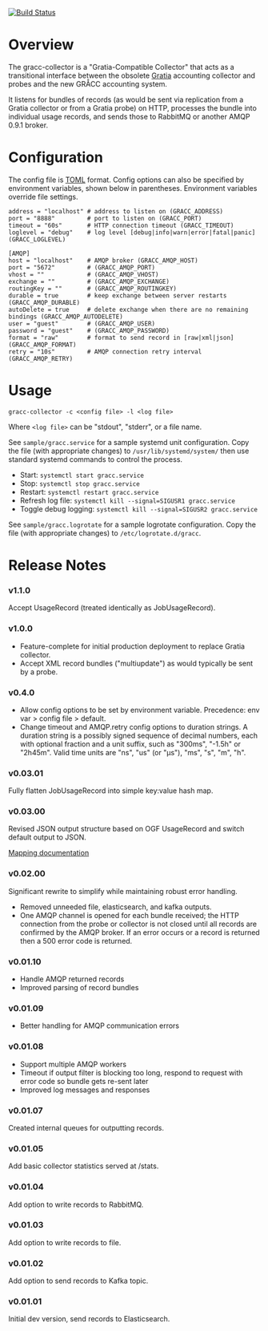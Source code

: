 [![Build Status](https://travis-ci.org/opensciencegrid/gracc-collector.svg?branch=master)](https://travis-ci.org/opensciencegrid/gracc-collector)

# Overview

The gracc-collector is a "Gratia-Compatible Collector" that acts as a 
transitional interface between the obsolete [Gratia](https://sourceforge.net/projects/gratia/)
accounting collector and probes and the new GRÅCC accounting system.

It listens for bundles of records (as would be sent via replication from a 
Gratia collector or from a Gratia probe) on HTTP, processes the bundle into 
individual usage records, and sends those to RabbitMQ or another 
AMQP 0.9.1 broker.

# Configuration

The config file is [TOML](https://github.com/toml-lang/toml) format.
Config options can also be specified by environment variables, shown
below in parentheses. Environment variables override file settings.

    address = "localhost" # address to listen on (GRACC_ADDRESS)
    port = "8888"         # port to listen on (GRACC_PORT)
    timeout = "60s"       # HTTP connection timeout (GRACC_TIMEOUT)
    loglevel = "debug"    # log level [debug|info|warn|error|fatal|panic] (GRACC_LOGLEVEL)
    
    [AMQP]
    host = "localhost"    # AMQP broker (GRACC_AMQP_HOST)
    port = "5672"         # (GRACC_AMQP_PORT)
    vhost = ""            # (GRACC_AMQP_VHOST)
    exchange = ""         # (GRACC_AMQP_EXCHANGE)
    routingKey = ""       # (GRACC_AMQP_ROUTINGKEY)
    durable = true        # keep exchange between server restarts (GRACC_AMQP_DURABLE)
    autoDelete = true     # delete exchange when there are no remaining bindings (GRACC_AMQP_AUTODELETE)
    user = "guest"        # (GRACC_AMQP_USER)
    password = "guest"    # (GRACC_AMQP_PASSWORD)
    format = "raw"        # format to send record in [raw|xml|json] (GRACC_AMQP_FORMAT)
    retry = "10s"         # AMQP connection retry interval (GRACC_AMQP_RETRY)

# Usage

    gracc-collector -c <config file> -l <log file>

Where `<log file>` can be "stdout", "stderr", or a file name.

See `sample/gracc.service` for a sample systemd unit configuration. Copy the file (with 
appropriate changes) to `/usr/lib/systemd/system/` then use standard systemd commands to
control the process.

* Start: `systemctl start gracc.service`
* Stop:  `systemctl stop gracc.service`
* Restart:  `systemctl restart gracc.service`
* Refresh log file:  `systemctl kill --signal=SIGUSR1 gracc.service`
* Toggle debug logging:  `systemctl kill --signal=SIGUSR2 gracc.service`

See `sample/gracc.logrotate` for a sample logrotate configuration. Copy the file (with
appropriate changes) to `/etc/logrotate.d/gracc`.

# Release Notes

### v1.1.0

Accept UsageRecord (treated identically as JobUsageRecord).

### v1.0.0

* Feature-complete for initial production deployment to replace Gratia collector.
* Accept XML record bundles ("multiupdate") as would typically be sent by a probe.

### v0.4.0

* Allow config options to be set by environment variable. 
  Precedence: env var > config file > default.
* Change timeout and AMQP.retry config options to duration strings.
  A duration string is a possibly signed sequence of decimal numbers, each with
  optional fraction and a unit suffix, such as "300ms", "-1.5h" or "2h45m". 
  Valid time units are "ns", "us" (or "µs"), "ms", "s", "m", "h". 

### v0.03.01

Fully flatten JobUsageRecord into simple key:value hash map.

### v0.03.00

Revised JSON output structure based on OGF UsageRecord and switch default output to JSON.

[Mapping documentation](https://opensciencegrid.github.io/gracc/dev-docs/raw-records/)

### v0.02.00

Significant rewrite to simplify while maintaining robust error handling.

* Removed unneeded file, elasticsearch, and kafka outputs.
* One AMQP channel is opened for each bundle received; the HTTP connection
  from the probe or collector is not closed until all records are confirmed
  by the AMQP broker. If an error occurs or a record is returned then a 500
  error code is returned.

### v0.01.10

* Handle AMQP returned records
* Improved parsing of record bundles

### v0.01.09

* Better handling for AMQP communication errors

### v0.01.08

* Support multiple AMQP workers
* Timeout if output filter is blocking too long, respond to request with error code so bundle gets re-sent later
* Improved log messages and responses

### v0.01.07

Created internal queues for outputting records.

### v0.01.05

Add basic collector statistics served at /stats.

### v0.01.04

Add option to write records to RabbitMQ.

### v0.01.03

Add option to write records to file.

### v0.01.02

Add option to send records to Kafka topic.

### v0.01.01

Initial dev version, send records to Elasticsearch.
